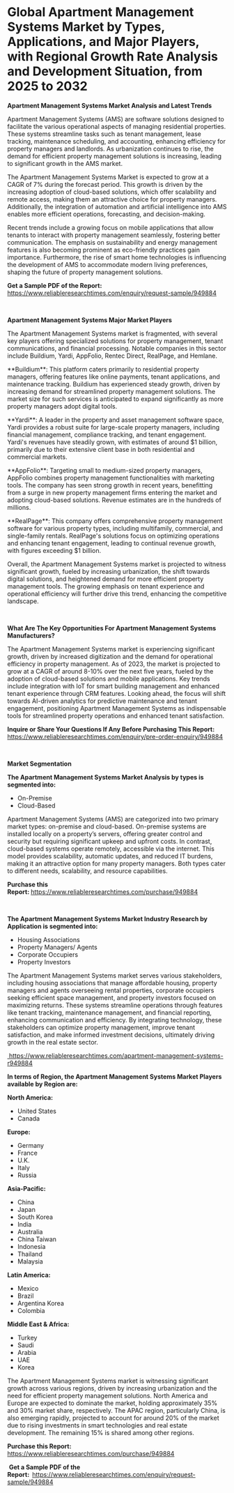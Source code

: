 <p><h1>Global Apartment Management Systems Market by Types, Applications, and Major Players, with Regional Growth Rate Analysis and Development Situation, from 2025 to 2032</h1></p><p><strong>Apartment Management Systems Market Analysis and Latest Trends</strong></p>
<p><p>Apartment Management Systems (AMS) are software solutions designed to facilitate the various operational aspects of managing residential properties. These systems streamline tasks such as tenant management, lease tracking, maintenance scheduling, and accounting, enhancing efficiency for property managers and landlords. As urbanization continues to rise, the demand for efficient property management solutions is increasing, leading to significant growth in the AMS market.</p><p>The Apartment Management Systems Market is expected to grow at a CAGR of 7% during the forecast period. This growth is driven by the increasing adoption of cloud-based solutions, which offer scalability and remote access, making them an attractive choice for property managers. Additionally, the integration of automation and artificial intelligence into AMS enables more efficient operations, forecasting, and decision-making.</p><p>Recent trends include a growing focus on mobile applications that allow tenants to interact with property management seamlessly, fostering better communication. The emphasis on sustainability and energy management features is also becoming prominent as eco-friendly practices gain importance. Furthermore, the rise of smart home technologies is influencing the development of AMS to accommodate modern living preferences, shaping the future of property management solutions.</p></p>
<p><strong>Get a Sample PDF of the Report:&nbsp;</strong> <a href="https://www.reliableresearchtimes.com/enquiry/request-sample/949884?utm_campaign=3055&utm_medium=2&utm_source=Github&utm_content=ia&utm_term=16042025&utm_id=apartment-management-systems">https://www.reliableresearchtimes.com/enquiry/request-sample/949884</a></p>
<p>&nbsp;</p>
<p><strong>Apartment Management Systems Major Market Players</strong></p>
<p><p>The Apartment Management Systems market is fragmented, with several key players offering specialized solutions for property management, tenant communications, and financial processing. Notable companies in this sector include Buildium, Yardi, AppFolio, Rentec Direct, RealPage, and Hemlane.</p><p>**Buildium**: This platform caters primarily to residential property managers, offering features like online payments, tenant applications, and maintenance tracking. Buildium has experienced steady growth, driven by increasing demand for streamlined property management solutions. The market size for such services is anticipated to expand significantly as more property managers adopt digital tools.</p><p>**Yardi**: A leader in the property and asset management software space, Yardi provides a robust suite for large-scale property managers, including financial management, compliance tracking, and tenant engagement. Yardi's revenues have steadily grown, with estimates of around $1 billion, primarily due to their extensive client base in both residential and commercial markets.</p><p>**AppFolio**: Targeting small to medium-sized property managers, AppFolio combines property management functionalities with marketing tools. The company has seen strong growth in recent years, benefitting from a surge in new property management firms entering the market and adopting cloud-based solutions. Revenue estimates are in the hundreds of millions.</p><p>**RealPage**: This company offers comprehensive property management software for various property types, including multifamily, commercial, and single-family rentals. RealPage's solutions focus on optimizing operations and enhancing tenant engagement, leading to continual revenue growth, with figures exceeding $1 billion.</p><p>Overall, the Apartment Management Systems market is projected to witness significant growth, fueled by increasing urbanization, the shift towards digital solutions, and heightened demand for more efficient property management tools. The growing emphasis on tenant experience and operational efficiency will further drive this trend, enhancing the competitive landscape.</p></p>
<p>&nbsp;</p>
<p><strong>What Are The Key Opportunities For Apartment Management Systems Manufacturers?</strong></p>
<p><p>The Apartment Management Systems market is experiencing significant growth, driven by increased digitization and the demand for operational efficiency in property management. As of 2023, the market is projected to grow at a CAGR of around 8-10% over the next five years, fueled by the adoption of cloud-based solutions and mobile applications. Key trends include integration with IoT for smart building management and enhanced tenant experience through CRM features. Looking ahead, the focus will shift towards AI-driven analytics for predictive maintenance and tenant engagement, positioning Apartment Management Systems as indispensable tools for streamlined property operations and enhanced tenant satisfaction.</p></p>
<p><strong>Inquire or Share Your Questions If Any Before Purchasing This Report:</strong> <a href="https://www.reliableresearchtimes.com/enquiry/pre-order-enquiry/949884?utm_campaign=3055&utm_medium=2&utm_source=Github&utm_content=ia&utm_term=16042025&utm_id=apartment-management-systems">https://www.reliableresearchtimes.com/enquiry/pre-order-enquiry/949884</a></p>
<p>&nbsp;</p>
<p><strong>Market Segmentation</strong></p>
<p><strong>The Apartment Management Systems Market Analysis by types is segmented into:</strong></p>
<p><ul><li>On-Premise</li><li>Cloud-Based</li></ul></p>
<p><p>Apartment Management Systems (AMS) are categorized into two primary market types: on-premise and cloud-based. On-premise systems are installed locally on a property’s servers, offering greater control and security but requiring significant upkeep and upfront costs. In contrast, cloud-based systems operate remotely, accessible via the internet. This model provides scalability, automatic updates, and reduced IT burdens, making it an attractive option for many property managers. Both types cater to different needs, scalability, and resource capabilities.</p></p>
<p><strong>Purchase this Report:&nbsp;</strong><a href="https://www.reliableresearchtimes.com/purchase/949884?utm_campaign=3055&utm_medium=2&utm_source=Github&utm_content=ia&utm_term=16042025&utm_id=apartment-management-systems">https://www.reliableresearchtimes.com/purchase/949884</a></p>
<p>&nbsp;</p>
<p><strong>The Apartment Management Systems Market Industry Research by Application is segmented into:</strong></p>
<p><ul><li>Housing Associations</li><li>Property Managers/ Agents</li><li>Corporate Occupiers</li><li>Property Investors</li></ul></p>
<p><p>The Apartment Management Systems market serves various stakeholders, including housing associations that manage affordable housing, property managers and agents overseeing rental properties, corporate occupiers seeking efficient space management, and property investors focused on maximizing returns. These systems streamline operations through features like tenant tracking, maintenance management, and financial reporting, enhancing communication and efficiency. By integrating technology, these stakeholders can optimize property management, improve tenant satisfaction, and make informed investment decisions, ultimately driving growth in the real estate sector.</p></p>
<p><a href="https://www.reliableresearchtimes.com/apartment-management-systems-r949884?utm_campaign=3055&utm_medium=2&utm_source=Github&utm_content=ia&utm_term=16042025&utm_id=apartment-management-systems">&nbsp;https://www.reliableresearchtimes.com/apartment-management-systems-r949884</a></p>
<p><strong>In terms of Region, the Apartment Management Systems Market Players available by Region are:</strong></p>
<p>
    <p> <strong> North America: </strong>
        <ul>
            <li>United States</li>
            <li>Canada</li>
        </ul>
        </p> 
    <p> <strong> Europe: </strong>
        <ul>
            <li>Germany</li>
            <li>France</li>
            <li>U.K.</li>
            <li>Italy</li>
            <li>Russia</li>
        </ul>
        </p> 
    <p> <strong> Asia-Pacific: </strong>
        <ul>
            <li>China</li>
            <li>Japan</li>
            <li>South Korea</li>
            <li>India</li>
            <li>Australia</li>
            <li>China Taiwan</li>
            <li>Indonesia</li>
            <li>Thailand</li>
            <li>Malaysia</li>
        </ul>
        </p> 
    <p> <strong> Latin America: </strong>
        <ul>
            <li>Mexico</li>
            <li>Brazil</li>
            <li>Argentina Korea</li>
            <li>Colombia</li>
        </ul>
        </p> 
    <p> <strong> Middle East & Africa: </strong>
        <ul>
            <li>Turkey</li>
            <li>Saudi</li>
            <li>Arabia</li>
            <li>UAE</li>
            <li>Korea</li>
        </ul>
    </p>
    </p>
<p><p>The Apartment Management Systems market is witnessing significant growth across various regions, driven by increasing urbanization and the need for efficient property management solutions. North America and Europe are expected to dominate the market, holding approximately 35% and 30% market share, respectively. The APAC region, particularly China, is also emerging rapidly, projected to account for around 20% of the market due to rising investments in smart technologies and real estate development. The remaining 15% is shared among other regions.</p></p>
<p><strong>Purchase this Report: </strong><a href="https://www.reliableresearchtimes.com/purchase/949884?utm_campaign=3055&utm_medium=2&utm_source=Github&utm_content=ia&utm_term=16042025&utm_id=apartment-management-systems">https://www.reliableresearchtimes.com/purchase/949884</a></p>
<p>&nbsp;<strong>Get a Sample PDF of the Report:&nbsp;&nbsp;</strong><a href="https://www.reliableresearchtimes.com/enquiry/request-sample/949884?utm_campaign=3055&utm_medium=2&utm_source=Github&utm_content=ia&utm_term=16042025&utm_id=apartment-management-systems">https://www.reliableresearchtimes.com/enquiry/request-sample/949884</a></p>
<p><strong></strong></p>
<p><p></p><p></p><p></p></p>